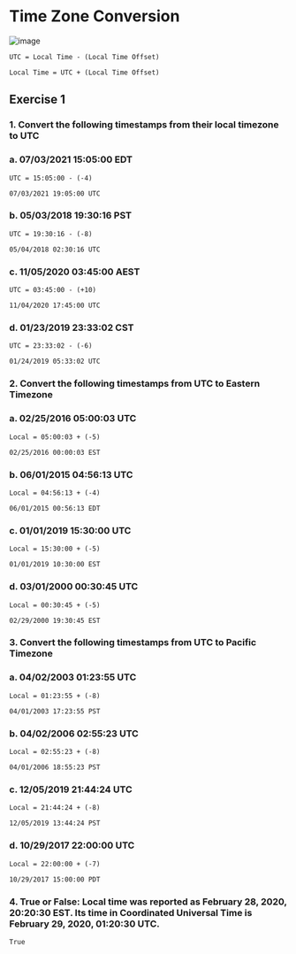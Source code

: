 # Time Zone Conversion

![image](https://user-images.githubusercontent.com/33444140/234938598-a5cb24f1-19ef-474b-ad43-23c097ecccc7.png)

`UTC = Local Time - (Local Time Offset)`

`Local Time = UTC + (Local Time Offset)`

## Exercise 1

### 1. Convert the following timestamps from their local timezone to UTC

### a. 07/03/2021 15:05:00 EDT

    UTC = 15:05:00 - (-4)

    07/03/2021 19:05:00 UTC
### b. 05/03/2018 19:30:16 PST

    UTC = 19:30:16 - (-8)
    
    05/04/2018 02:30:16 UTC

### c. 11/05/2020 03:45:00 AEST

    UTC = 03:45:00 - (+10)
    
    11/04/2020 17:45:00 UTC
    
### d. 01/23/2019 23:33:02 CST

    UTC = 23:33:02 - (-6)
    
    01/24/2019 05:33:02 UTC
    
### 2. Convert the following timestamps from UTC to Eastern Timezone

### a. 02/25/2016 05:00:03 UTC
    
    Local = 05:00:03 + (-5)
    
    02/25/2016 00:00:03 EST
    
### b. 06/01/2015 04:56:13 UTC

    Local = 04:56:13 + (-4)
    
    06/01/2015 00:56:13 EDT
    
### c. 01/01/2019 15:30:00 UTC

    Local = 15:30:00 + (-5)
    
    01/01/2019 10:30:00 EST
    
### d. 03/01/2000 00:30:45 UTC

    Local = 00:30:45 + (-5)
    
    02/29/2000 19:30:45 EST
    
### 3. Convert the following timestamps from UTC to Pacific Timezone

### a. 04/02/2003 01:23:55 UTC

    Local = 01:23:55 + (-8)
    
    04/01/2003 17:23:55 PST
    
### b. 04/02/2006 02:55:23 UTC

    Local = 02:55:23 + (-8)
    
    04/01/2006 18:55:23 PST
    
### c. 12/05/2019 21:44:24 UTC

    Local = 21:44:24 + (-8)
    
    12/05/2019 13:44:24 PST
    
### d. 10/29/2017 22:00:00 UTC

    Local = 22:00:00 + (-7)
    
    10/29/2017 15:00:00 PDT

### 4. True or False: Local time was reported as February 28, 2020, 20:20:30 EST. Its time in Coordinated Universal Time is February 29, 2020, 01:20:30 UTC.

    True
